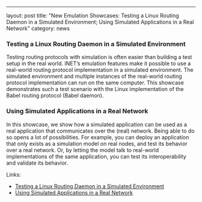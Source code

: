---
layout: post
title: "New Emulation Showcases: Testing a Linux Routing Daemon in a Simulated Environment; Using Simulated Applications in a Real Network"
category: news

### Testing a Linux Routing Daemon in a Simulated Environment

Testing routing protocols with simulation is often easier than building a test
setup in the real world. INET’s emulation features make it possible to use a
real-world routing protocol implementation in a simulated environment. The simulated
environment and multiple instances of the real-world routing protocol implementation
can run on the same computer. This showcase demonstrates such a test scenario with
the Linux implementation of the Babel routing protocol (Babel daemon).


### Using Simulated Applications in a Real Network

In this showcase, we show how a simulated application can be used as a real application
that communicates over the (real) network. Being able to do so opens a lot of possibilities.
For example, you can deploy an application that only exists as a simulation model on real nodes,
and test its behavior over a real network. Or, by letting the model talk to real-world
implementations of the same application, you can test its interoperability and validate its behavior.

Links:
* [Testing a Linux Routing Daemon in a Simulated Environment](https://inet.omnetpp.org/docs/showcases/emulation/babel/doc/)
* [Using Simulated Applications in a Real Network](https://inet.omnetpp.org/docs/showcases/emulation/voip/doc/)